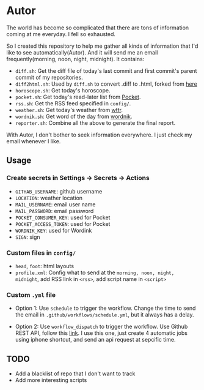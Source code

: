# Autor
The world has become so complicated that there are tons of information coming at me everyday. I fell so exhausted.

So I created this repository to help me gather all kinds of information that I'd like to see automatically(Autor).
And it will send me an email frequently(morning, noon, night, midnight). It contains:
* `diff.sh`: Get the diff file of today's last commit and first commit's parent commit of my repositories. 
* `diff2html.sh`: Used by `diff.sh` to convert .diff to .html, forked from [here](https://gist.github.com/stopyoukid/5888146)
* `horoscope.sh`: Get today's horoscope.
* `pocket.sh`: Get today's read-later list from [Pocket](https://getpocket.com).
* `rss.sh`: Get the RSS feed specified in `config/`.
* `weather.sh`: Get today's weather from [wttr](https://wttr.in).
* `wordnik.sh`: Get word of the day from [wordnik](https://wordnik.com).
* `reporter.sh`: Combine all the above to generate the final report.


With Autor, I don't bother to seek information everywhere. I just check my email whenever I like.

## Usage
### Create secrets in Settings -> Secrets -> Actions
* `GITHAB_USERNAME`: github username
* `LOCATION`: weather location
* `MAIL_USERNAME`: email user name
* `MAIL_PASSWORD`: email password
* `POCKET_CONSUMER_KEY`: used for Pocket 
* `POCKET_ACCESS_TOKEN`: used for Pocket
* `WORDNIK_KEY`: used for Wordink
* `SIGN`: sign


### Custom files in `config/`
* `head`, `foot`: html layouts
* `profile.xml`: Config what to send at the `morning, noon, night, midnight`, add RSS link in `<rss>`, add script name in `<script>`

### Custom `.yml` file

* Option 1: Use `schedule` to trigger the workflow. Change the time to send the email in `.github/workflows/schedule.yml`, but it always has a delay.


* Option 2: Use `workflow_dispatch` to trigger the workflow. Use Github REST API, follow this [link](https://docs.github.com/en/rest/actions/workflows#create-a-workflow-dispatch-event). I use this one, just create 4 automatic jobs using iphone shortcut, and send an api request at sepcific time.

## TODO
* Add a blacklist of repo that I don't want to track
* Add more interesting scripts
